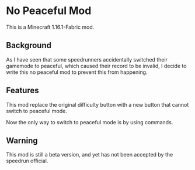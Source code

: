 # No Peaceful Mod

This is a Minecraft 1.16.1-Fabric mod.

## Background

As I have seen that some speedrunners accidentally switched their gamemode to peaceful, which caused their record to be invalid, I decide to write this no peaceful mod to prevent this from happening.

## Features

This mod replace the original difficulty button with a new button that cannot switch to peaceful mode.

Now the only way to switch to peaceful mode is by using commands.

## Warning

This mod is still a beta version, and yet has not been accepted by the speedrun official.